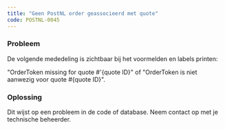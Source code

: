 ```yaml
---
title: "Geen PostNL order geassocieerd met quote"
code: POSTNL-0045
---
```

### Probleem

De volgende mededeling is zichtbaar bij het voormelden en labels printen:

"OrderToken missing for quote #'{quote ID}" of "OrderToken is niet aanwezig voor quote #{quote ID}".

### Oplossing

Dit wijst op een probleem in de code of database. Neem contact op met je technische beheerder.
